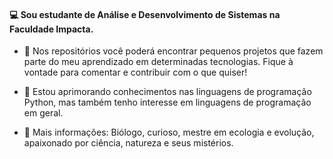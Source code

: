 #### 💻 Sou estudante de Análise e Desenvolvimento de Sistemas na Faculdade Impacta.

- 📄 Nos repositórios você poderá encontrar pequenos projetos que fazem parte do meu aprendizado em determinadas tecnologias. Fique à vontade para comentar e contribuir com o que quiser!

- 🌱 Estou aprimorando conhecimentos nas linguagens de programação Python, mas também tenho interesse em linguagens de programação em geral.

- 👾 Mais informações: Biólogo, curioso, mestre em ecologia e evolução, apaixonado por ciência, natureza e seus mistérios.

